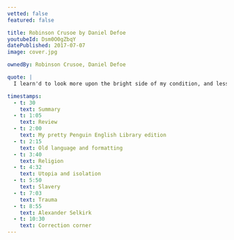 ```yaml
---
vetted: false
featured: false

title: Robinson Crusoe by Daniel Defoe
youtubeId: Dsm0O0gZbqY
datePublished: 2017-07-07
image: cover.jpg

ownedBy: Robinson Crusoe, Daniel Defoe

quote: |
  I learn'd to look more upon the bright side of my condition, and less upon the dark side; and to consider what I enjoy'd, rather than what I wanted

timestamps:
  - t: 30
    text: Summary
  - t: 1:05
    text: Review
  - t: 2:00
    text: My pretty Penguin English Library edition
  - t: 2:15
    text: Old language and formatting
  - t: 3:40
    text: Religion
  - t: 4:32
    text: Utopia and isolation
  - t: 5:50
    text: Slavery
  - t: 7:03
    text: Trauma
  - t: 8:55
    text: Alexander Selkirk
  - t: 10:30
    text: Correction corner
---
```

